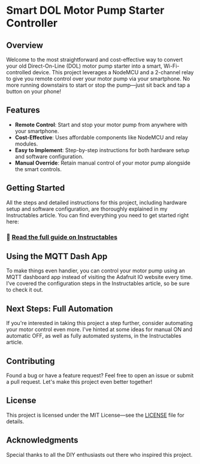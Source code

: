 # Smart DOL Motor Pump Starter Controller

## Overview

Welcome to the most straightforward and cost-effective way to convert your old Direct-On-Line (DOL) motor pump starter into a smart, Wi-Fi-controlled device. This project leverages a NodeMCU and a 2-channel relay to give you remote control over your motor pump via your smartphone. No more running downstairs to start or stop the pump—just sit back and tap a button on your phone!

## Features

- **Remote Control**: Start and stop your motor pump from anywhere with your smartphone.
- **Cost-Effective**: Uses affordable components like NodeMCU and relay modules.
- **Easy to Implement**: Step-by-step instructions for both hardware setup and software configuration.
- **Manual Override**: Retain manual control of your motor pump alongside the smart controls.

## Getting Started

All the steps and detailed instructions for this project, including hardware setup and software configuration, are thoroughly explained in my Instructables article. You can find everything you need to get started right here:

### 🔗 [Read the full guide on Instructables](https://www.instructables.com/Easiest-and-Cheapest-Way-to-Convert-an-Old-DOL-Mot/)

## Using the MQTT Dash App

To make things even handier, you can control your motor pump using an MQTT dashboard app instead of visiting the Adafruit IO website every time. I’ve covered the configuration steps in the Instructables article, so be sure to check it out.

## Next Steps: Full Automation

If you're interested in taking this project a step further, consider automating your motor control even more. I've hinted at some ideas for manual ON and automatic OFF, as well as fully automated systems, in the Instructables article.

## Contributing

Found a bug or have a feature request? Feel free to open an issue or submit a pull request. Let's make this project even better together!

## License

This project is licensed under the MIT License—see the [LICENSE](LICENSE) file for details.

## Acknowledgments

Special thanks to all the DIY enthusiasts out there who inspired this project.
